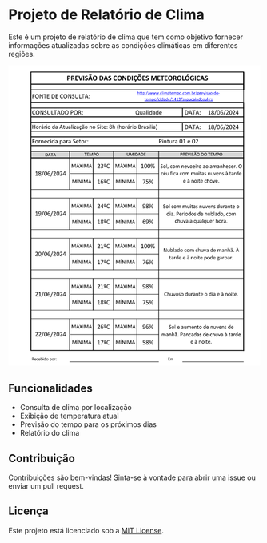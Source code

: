# Projeto de Relatório de Clima

Este é um projeto de relatório de clima que tem como objetivo fornecer informações atualizadas sobre as condições climáticas em diferentes regiões.

![Previsão do Tempo](images/relatorio.png "Ícone de Previsão do Tempo")

## Funcionalidades

- Consulta de clima por localização
- Exibição de temperatura atual
- Previsão do tempo para os próximos dias
- Relatório do clima

## Contribuição

Contribuições são bem-vindas! Sinta-se à vontade para abrir uma issue ou enviar um pull request.

## Licença

Este projeto está licenciado sob a [MIT License](https://opensource.org/licenses/MIT).
